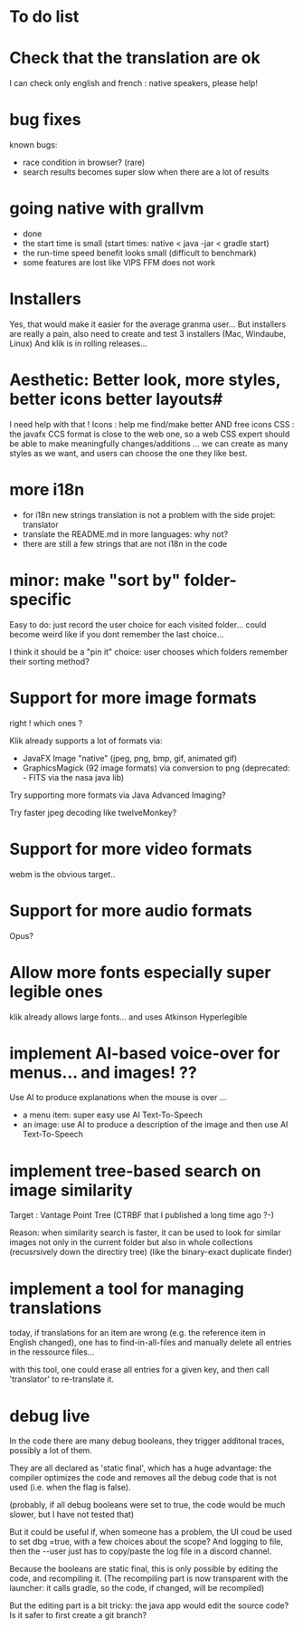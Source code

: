 
# To do list #

# Check that the translation are ok #

I can check only english and french : native speakers, please help!

# bug fixes #

known bugs:
- race condition in browser? (rare)
- search results becomes super slow when there are a lot of results

# going native with grallvm #

- done
- the start time is small (start times: native < java -jar < gradle start)
- the run-time speed benefit looks small (difficult to benchmark)
- some features are lost like VIPS FFM does not work

# Installers #

Yes, that would make it easier for the average granma user...
But installers are really a pain,
also need to create and test 3 installers (Mac, Windaube, Linux)
And klik is in rolling releases...

# Aesthetic: Better look, more styles, better icons better layouts#

I need help with that !
Icons : help me find/make better AND free icons
CSS : the javafx CCS format is close to the web one,
so a web CSS expert should be able to make meaningfully changes/additions ...
we can create as many styles as we want, and users can choose the one they like best.

# more i18n #

- for i18n new strings translation is not a problem with the side projet: translator
- translate the README.md in more languages: why not?
- there are still a few strings that are not i18n in the code

# minor: make "sort by" folder-specific #

Easy to do: just record the user choice for each visited folder...
could become weird like if you dont remember the last choice...

I think it should be a "pin it" choice: user chooses which folders remember their sorting method?

# Support for more image formats #

right ! which ones ?

Klik already supports a lot of formats via:
- JavaFX Image "native" (jpeg, png, bmp, gif, animated gif)
- GraphicsMagick (92 image formats) via conversion to png
  (deprecated: - FITS via the nasa java lib)

Try supporting more formats via Java Advanced Imaging?

Try faster jpeg decoding like twelveMonkey?

# Support for more video formats #

webm is the obvious target..

# Support for more audio formats #

Opus?

# Allow more fonts especially super legible ones #

klik already allows large fonts... and uses Atkinson Hyperlegible

# implement AI-based voice-over for menus... and images! ??

Use AI to produce explanations when the mouse is over ...
- a menu item: super easy use AI Text-To-Speech
- an image: use AI to produce a description of the image and then use AI Text-To-Speech


# implement tree-based search on image similarity #

Target : Vantage Point Tree (CTRBF that I published a long time ago ?-)

Reason: when similarity search is faster, it can be used to look for similar images not only in the current folder but also in whole collections (recusrsively down the directiry tree) (like the binary-exact duplicate finder)


# implement a tool for managing translations #

today, if translations for an item are wrong (e.g. the reference item in English changed), one has to find-in-all-files and manually delete all entries in the ressource files...

with this tool, one could erase all entries for a given key, and then call 'translator' to re-translate it.

# debug live #

In the code there are many debug booleans, they trigger additonal traces, possibly a lot of them.

They are all declared as 'static final', which has a huge advantage: the compiler optimizes the code and removes all the debug code that is not used (i.e. when the flag is false).

(probably, if all debug booleans were set to true, the code would be much slower, but I have not tested that)

But it could be useful if, when someone has a problem, the UI coud be used to set dbg =true, with a few choices about the scope?
And logging to file, then the --user just has to copy/paste the log file in a discord channel.

Because the booleans are static final, this is only possible by editing the code, and recompiling it.
(The recompiling part is now transparent with the launcher: it calls gradle, so the code, if changed, will be recompiled)

But the editing part is a bit tricky: the java app would edit the source code?
Is it safer to first create a git branch?
